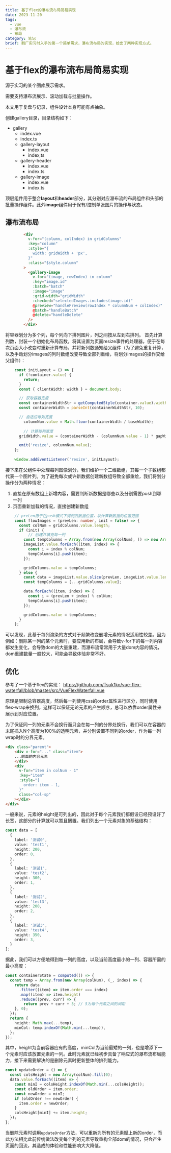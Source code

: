 ```yaml
---
title: 基于flex的瀑布流布局简易实现
date: 2023-11-20
tags:
  - vue
  - 瀑布流
  - 布局
category: 笔记
brief: 鹅厂实习时入手的第一个简单需求，瀑布流布局的实现，给出了两种实现方式。
---
```


# 基于flex的瀑布流布局简易实现

源于实习的某个图库展示需求。

需要支持瀑布流展示、滚动加载与批量操作。

本文用于复盘与记录，组件设计本身可能有点抽象。

创建gallery目录，目录结构如下：

- gallery
    - index.vue
    - index.ts
    - gallery-layout
        - index.vue
        - index,ts
    - gallery-header
        - index.vue
        - index.ts
    - gallery-image
        - index.vue
        - index.ts

顶层组件用于整合**layout**和**header**部分，其分别对应瀑布流的布局组件和头部的批量操作组件。此外**image**组件用于保有/控制单张图片的操作与状态。

## 瀑布流布局

```html
		<div
          v-for="(column, colIndex) in gridColumns"
          :key="column"
          :style="{
            width: gridWidth + 'px',
          }"
          :class="$style.column"
        >
          <gallery-image
            v-for="(image, rowIndex) in column"
            :key="image.id"
            :batch="batch"
            :image="image"
            :grid-width="gridWidth"
            :checked="selectedImages.includes(image.id)"
            @preview="handlePreview(rowIndex * columnNum + colIndex)"
            @batch="handleBatch"
            @delete="handleDelete"
          />
        </div>
```

将容器划分为多个列，每个列向下排列图片，列之间按从左到右排列。
首先计算列数，封装一个初始化布局函数，将其设置为页面resize事件的处理器，便于在每次页面大小改变时重新计算布局，并将新列数通知给父组件（为了避免重复计算，以及手动划分images的列时数组改变导致全部列重绘，将划分images的操作交给父组件）：

```typescript
	const initLayout = () => {
      if (!container.value) {
        return;
      }
      const { clientWidth: width } = document.body;

      // 获取容器宽度
      const containerWidthStr = getComputedStyle(container.value).width;
      const containerWidth = parseInt(containerWidthStr, 10);

      // 自适应每列宽度
	    columnNum.value = Math.floor(containerWidth / baseWidth);
		
	    // 计算每列宽度
      gridWidth.value = (containerWidth - (columnNum.value - 1) * gapWidth) / columnNum.value;

      emit('resize', columnNum.value);
    };
	
	window.addEventListener('resize', initLayout);
```

接下来在父组件中处理每列图像划分，我们维护一个二维数组，其每一个子数组都代表一个图片列。为了避免每次或许新数据创建新数组导致全部重绘，我们将划分操作分为两种情况：

1. 直接在原有数组上新增内容，需要判断新数据是哪些以及分别需要push到哪一列
2. 页面重新加载的情况，直接创建新数组

```typescript
	// preLen用于在push模式下得到旧数据位置，以计算新数据的位置范围
	const flowImages = (prevLen: number, init = false) => {
      const colNum = gridColumns.value.length;
      if (init) {
	  	  // 创建并填充每一列
        const tempColumns = Array.from(new Array(colNum), () => new Array(0));
        imageList.value.forEach((item, index) => {
          const i = index % colNum;
          tempColumns[i].push(item);
        });

        gridColumns.value = tempColumns;
      } else {
        const data = imageList.value.slice(prevLen, imageList.value.length);
        const tempColumns = [...gridColumns.value];

        data.forEach((item, index) => {
          const i = (prevLen + index) % colNum;
          tempColumns[i].push(item);
        });

        gridColumns.value = tempColumns;
      }
    };
```

可以发现，此基于每列渲染的方式对于频繁改变删增元素的情况适用性较差。因为例如：删除某一列的某个元素时，要应用新的布局，会导致v-for下的每一列内容都发生变化，会导致dom的大量重建，而瀑布流常常用于大量dom内容的情况，dom重建数量一般较大，可能会导致体验非常不好。

## 优化

参考了一个基于flex的实现：
https://github.com/Tsuk1ko/vue-flex-waterfall/blob/master/src/VueFlexWaterfall.vue

原理是限制总容器高度，然后每一列使用css的order属性进行区分，同时使用flex-wrap来换列，这样可以保证无论元素的产生顺序，总可以依靠order属性来展示到对应位置。

为了保证同一列的元素不会换行而只会在每一列的分界处换行，我们可以在容器的末尾插入N个高度为100%的透明元素，并分别设置不同列的order，作为每一列wrap时的分界元素。

```html
<div class="parent">
	<div v-for="..." class="item">
	...前面的内容元素
	</div>
	<div
	  v-for="item in colNum - 1"
	  :key="item"
	  :style="{
		order: item - 1,
	  }"
	  class="col-sp"
	></div>
</div>
```

一般来说，元素的height是可列出的，因此对于每个元素我们都假设已经预设好了长宽，这部分的计算就可以暂且搁置。我们列出一个元素对象的基础结构：

```typescript
const data = [
  {
    label: '测试0',
    value: 'test1',
    height: 200,
    order: 0,
  },
  {
    label: '测试1',
    value: 'test2',
    height: 300,
    order: 1,
  },
  {
    label: '测试2',
    value: 'test3',
    height: 200,
    order: 2,
  },
  {
    label: '测试3',
    value: 'test4',
    height: 350,
    order: 3,
  }
];
```

据此，我们可以方便地得到每一列的高度，以及当前高度最小的一列、容器所需的最小高度：

```typescript
const containerState = computed(() => {
  const temp = Array.from(new Array(colNum), (_, index) => {
    return data
      .filter((item) => item.order === index)
      .map((item) => item.height)
      .reduce((prev, curr) => {
      	return prev + curr + 5; // 5为每个元素之间的间距
    }, 0);
  });
  return {
    height: Math.max(...temp),
    minCol: temp.indexOf(Math.min(...temp)),
  };
});
```

其中，height为当前容器应有的高度，minCol为当前最矮的一列，也是增添下一个元素时应该放置元素的一列。此时元素就已经初步具备了响应式的瀑布流布局能力，接下来需要解决的是删除元素时更新整体的排列能力。

```typescript
const updateOrder = () => {
  const colsHeight = new Array(colNum).fill(0);
  data.value.forEach((item) => {
    const minI = colsHeight.indexOf(Math.min(...colsHeight));
    const oldOrder = item.order;
    const newOrder = minI;
    if (oldOrder !== newOrder) {
      item.order = newOrder;
    }
    colsHeight[minI] += item.height;
  });
};
```

当删除元素时调用`updateOrder`方法，可以重新为所有的元素赋上新的order，而此方法相比此前传统做法改变每个列的元素导致重构全部dom的情况，只会产生页面的回流，其造成的体验和性能影响大大降低。

